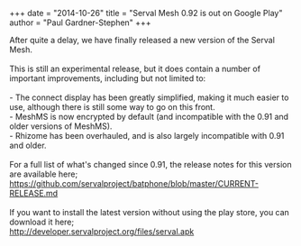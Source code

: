 +++
date = "2014-10-26"
title = "Serval Mesh 0.92 is out on Google Play"
author = "Paul Gardner-Stephen"
+++

<div class="post-body entry-content" id="post-body-5326049941321755421" itemprop="description articleBody">
<div>
<span>After quite a delay, we have finally released a new version of the Serval Mesh.  </span></div>
<div>
<span><br/></span></div>
<div>
<span>This is still an experimental release, but it does contain a number of important improvements, including but not limited to:</span></div>
<div>
<br/></div>
<div>
- The connect display has been greatly simplified, making it much easier to use, although there is still some way to go on this front.</div>
<div>
- MeshMS is now encrypted by default (and incompatible with the 0.91 and older versions of MeshMS).</div>
<div>
- Rhizome has been overhauled, and is also largely incompatible with 0.91 and older.</div>
<div>
<br/></div>
<div>
<span>For a full list of what's changed since 0.91, the release notes for this version are available here;<br/><a href="https://github.com/servalproject/batphone/blob/master/CURRENT-RELEASE.md" target="_blank">https://github.com/<wbr></wbr>servalproject/batphone/blob/<wbr></wbr>master/CURRENT-RELEASE.md</a></span></div>
<br/>
<div>
<span>If you want to install the latest version without using the play store, you can download it here;<br/><a href="http://developer.servalproject.org/files/serval.apk" target="_blank">http://developer.<wbr></wbr>servalproject.org/files/<wbr></wbr>serval.apk</a></span></div>
<div>
<br/></div>
<div></div>
</div>